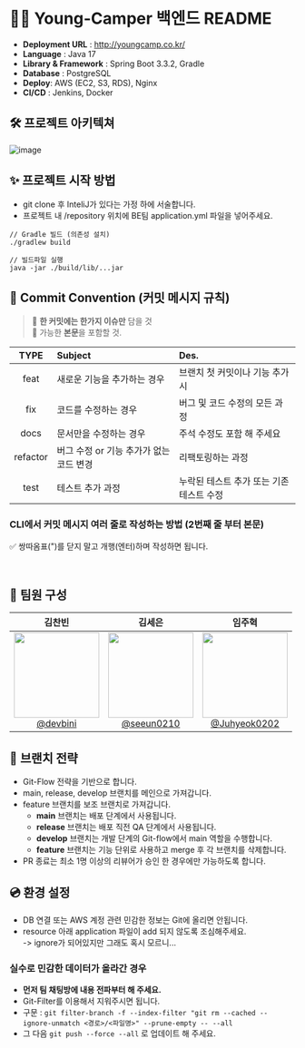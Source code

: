 # 🙏🏻 Young-Camper 백엔드 README
- **Deployment URL** : http://youngcamp.co.kr/
- **Language** : Java 17
- **Library & Framework** : Spring Boot 3.3.2, Gradle
- **Database** : PostgreSQL
- **Deploy**: AWS (EC2, S3, RDS), Nginx
- **CI/CD** : Jenkins, Docker

## 🛠 프로젝트 아키텍쳐
![image](https://github.com/user-attachments/assets/bc7f22dc-c4ef-4541-b1fd-eca844a39bba)

## ✨ 프로젝트 시작 방법
- git clone 후 InteliJ가 있다는 가정 하에 서술합니다.
- 프로젝트 내 /repository 위치에 BE팀 application.yml 파일을 넣어주세요.
```
// Gradle 빌드 (의존성 설치)
./gradlew build
```
```
// 빌드파일 실행
java -jar ./build/lib/...jar
```

## 📌 Commit Convention (커밋 메시지 규칙)
> 📌 **한 커밋에는 한가지 이슈만** 담을 것  
> 📌 가능한 **본문**을 포함할 것.

|TYPE|Subject|Des.|
|:-----:|:---|:---|
|feat|새로운 기능을 추가하는 경우|브랜치 첫 커밋이나 기능 추가시|
|fix|코드를 수정하는 경우|버그 및 코드 수정의 모든 과정|
|docs|문서만을 수정하는 경우| 주석 수정도 포함 해 주세요 |
|refactor|버그 수정 or 기능 추가가 없는 코드 변경|리팩토링하는 과정|
|test|테스트 추가 과정|누락된 테스트 추가 또는 기존 테스트 수정|

### CLI에서 커밋 메시지 여러 줄로 작성하는 방법 (2번째 줄 부터 본문)
✅ 쌍따옴표(")를 닫지 말고 개행(엔터)하며 작성하면 됩니다.

<br/>

## 👤 팀원 구성
| **김찬빈** | **김세은** | **임주혁** |
| :------: |  :------: | :------: |
| [<img src="https://avatars.githubusercontent.com/devbini" height=150 width=150> <br/> @devbini](https://github.com/devbini) | [<img src="https://avatars.githubusercontent.com/seeun0210" height=150 width=150> <br/> @seeun0210](https://github.com/seeun0210) | [<img src="https://avatars.githubusercontent.com/Juhyeok0202" height=150 width=150> <br/> @Juhyeok0202](https://github.com/Juhyeok0202) |

## 🚩 브랜치 전략
- Git-Flow 전략을 기반으로 합니다.
- main, release, develop 브랜치를 메인으로 가져갑니다.
- feature 브랜치를 보조 브랜치로 가져갑니다.
    - **main** 브랜치는 배포 단계에서 사용됩니다.
    - **release** 브랜치는 배포 직전 QA 단계에서 사용됩니다.
    - **develop** 브랜치는 개발 단계의 Git-flow에서 main 역할을 수행합니다.
    - **feature** 브랜치는 기능 단위로 사용하고 merge 후 각 브랜치를 삭제합니다.
- PR 종료는 최소 1명 이상의 리뷰어가 승인 한 경우에만 가능하도록 합니다.

## 💿 환경 설정
- DB 연결 또는 AWS 계정 관련 민감한 정보는 Git에 올리면 안됩니다.
- resource 아래 application 파일이 add 되지 않도록 조심해주세요.
<br>-> ignore가 되어있지만 그래도 혹시 모르니...
### 실수로 민감한 데이터가 올라간 경우
- **먼저 팀 채팅방에 내용 전파부터 해 주세요.**
- Git-Filter를 이용해서 지워주시면 됩니다.
- 구문 : `git filter-branch -f --index-filter "git rm --cached --ignore-unmatch <경로>/<파일명>" --prune-empty -- --all`
- 그 다음 `git push --force --all` 로 업데이트 해 주세요.